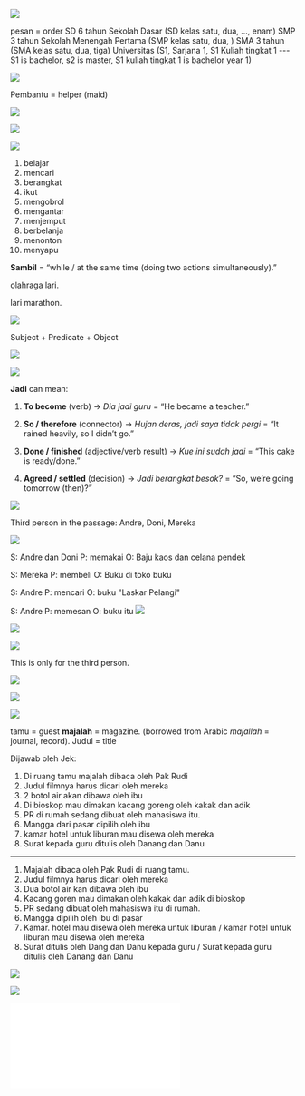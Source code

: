 
![](Screenshot_2025-10-02T19-06-09_UTC+0800.png)

pesan = order
SD 6 tahun Sekolah Dasar (SD kelas satu, dua, ..., enam)
SMP 3 tahun Sekolah Menengah Pertama (SMP kelas satu, dua, )
SMA 3 tahun (SMA kelas satu, dua, tiga)
Universitas (S1, Sarjana 1, S1 Kuliah tingkat 1 --- S1 is bachelor, s2 is master, S1 kuliah tingkat 1 is bachelor year 1)


![](Screenshot_2025-10-02T19-15-02_UTC+0800.png)

Pembantu = helper (maid)

![](Screenshot_2025-10-02T19-17-42_UTC+0800.png)


![](Screenshot_2025-10-02T19-19-14_UTC+0800.png)


![](Screenshot_2025-10-02T19-19-54_UTC+0800.png)

1. belajar
2. mencari
3. berangkat
4. ikut
5. mengobrol
6. mengantar
7. menjemput
8. berbelanja
9. menonton
10. menyapu


**Sambil** = “while / at the same time (doing two actions simultaneously).”

olahraga lari. 

lari marathon.

![](Screenshot_2025-10-02T19-41-30_UTC+0800.png)

Subject + Predicate + Object


![](Screenshot_2025-10-02T19-44-07_UTC+0800.png)



![](Screenshot_2025-10-02T19-46-14_UTC+0800.png)


**Jadi** can mean:

1. **To become** (verb) → _Dia jadi guru_ = “He became a teacher.”
    
2. **So / therefore** (connector) → _Hujan deras, jadi saya tidak pergi_ = “It rained heavily, so I didn’t go.”
    
3. **Done / finished** (adjective/verb result) → _Kue ini sudah jadi_ = “This cake is ready/done.”
    
4. **Agreed / settled** (decision) → _Jadi berangkat besok?_ = “So, we’re going tomorrow (then)?”


![](Screenshot_2025-10-02T19-50-36_UTC+0800.png)


Third person in the passage: Andre, Doni, Mereka


![](Screenshot_2025-10-02T19-51-46_UTC+0800.png)

S: Andre dan Doni
P: memakai
O: Baju kaos dan celana pendek

S: Mereka
P: membeli
O: Buku di toko buku

S: Andre
P: mencari
O: buku "Laskar Pelangi"

S: Andre
P: memesan
O: buku itu
![](Screenshot_2025-10-02T19-53-40_UTC+0800.png)


![](Screenshot_2025-10-02T19-54-49_UTC+0800.png)



![](Screenshot_2025-10-02T19-56-26_UTC+0800.png)

This is only for the third person.


![](Screenshot_2025-10-02T20-00-25_UTC+0800.png)




![](Screenshot_2025-10-02T20-01-11_UTC+0800.png)



![](Screenshot_2025-10-02T20-01-07_UTC+0800.png)

tamu = guest
**majalah** = magazine. (borrowed from Arabic _majallah_ = journal, record).
Judul = title


Dijawab oleh Jek:
1. Di ruang tamu majalah dibaca oleh Pak Rudi
2. Judul filmnya harus dicari oleh mereka
3. 2 botol air akan dibawa oleh ibu
4. Di bioskop mau dimakan kacang goreng oleh kakak dan adik
5. PR di rumah sedang dibuat oleh mahasiswa itu.
6. Mangga dari pasar dipilih oleh ibu
7. kamar hotel untuk liburan mau disewa oleh mereka
8. Surat kepada guru ditulis oleh Danang dan Danu


---


1. Majalah dibaca oleh Pak Rudi di ruang tamu.
2. Judul filmnya harus dicari oleh mereka
3. Dua botol air kan dibawa oleh ibu
4. Kacang goren mau dimakan oleh kakak dan adik di bioskop
5. PR sedang dibuat oleh mahasiswa itu di rumah.
6. Mangga dipilih oleh ibu di pasar
7. Kamar. hotel mau disewa oleh mereka untuk liburan / kamar hotel untuk liburan mau disewa oleh mereka
8. Surat ditulis oleh Dang dan Danu kepada guru /  Surat kepada guru ditulis oleh Danang dan Danu


![](Screenshot_2025-10-02T20-17-30_UTC+0800.png)



![](Screenshot_2025-10-02T20-18-47_UTC+0800.png)




![](Pelajaran%203.pdf)
